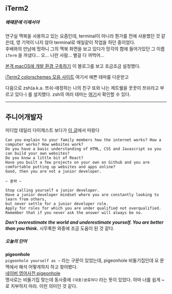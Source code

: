 ## iTerm2

##### 왜때문에 이제서야
연구실 맥북을 사용하고 있는 요즘인데, terminal이 아니라 뭔가를 전에 사용했던 것 같은데, 영 기억이 나지 않아 terminal로 매일같이 작업을 하던 중이었다.<br>
후배와의 만남에 멍하니 그의 맥북 화면을 보고 있다가 망각의 함에 들어가있던 그 이름 ```iTerm``` 을 꺼냈다... 오... 나란 사람... 별걸 다 까먹어...<br>

[본격 macOS에 개발 환경 구축하기](https://subicura.com/2017/11/22/mac-os-development-environment-setup.html) 이 블로그를 보고 조금조금 설정했다. 


[iTerm2 colorschemes 모음 사이트](http://iterm2colorschemes.com/) 여기서 예쁜 테마를 다운받고

다음으로 zsh(a.k.a. 쯔쉬-애정하는 나의 친구 뚀와 나는 제트쉘을 꿋꿋이 쯔쉬라고 부르고 있다-) 를 설치했다.
zsh의 여러 테마는 [여기](https://github.com/robbyrussell/oh-my-zsh/wiki/Themes)서 확인할 수 있다.

* * *

## 주니어개발자

미디엄 데일리 다이제스트 보다가 [이 글](https://hackernoon.com/dont-be-a-junior-developer-608c255b3056)에서 따왔다

    Can you explain to your family members how the internet works? How a computer works? How websites work? 
    Do you have a basic understanding of HTML, CSS and Javascript so you can build your own websites? 
    Do you know a little bit of React? 
    Have you built a few projects on your own on Github and you are comfortable putting up websites and apps online? 
    Good, then you are not a junior developer.
    
    ~ 중략 ~
    
    Stop calling yourself a junior developer. 
    Have a junior developer mindset where you are constantly looking to learn from others, 
    but never settle for a junior developer role. 
    Apply for roles for which you are under qualified not overqualified. 
    Remember that if you never ask the answer will always be no.

***Don’t overestimate the world and underestimate yourself. You are better than you think.***
시무룩한 와중에 조금 도움이 된 것 같다.

##### 오늘의 단어
**pigeonhole** <br>
 ```pigeonhole yourself as ~``` 라는 구문이 있었는데, pigeonhole 비둘기집인데 요 문맥에서 해석 어떻게하지 하고 찾아봤다.<br>
[네이버 영어사전 pigeonhole](http://endic.naver.com/enkrEntry.nhn?sLn=kr&entryId=4268d0d4e60545f7a7109e15b8d01b94&query=pigeonhole)\
명사로는 비둘기집 맞는데 동사중에 ```(대충)분류하다``` 라는 뜻이 있었다. 아마 너를 쉽게 ~로 치부하지 마라. 이런 의미인 것 같다.
